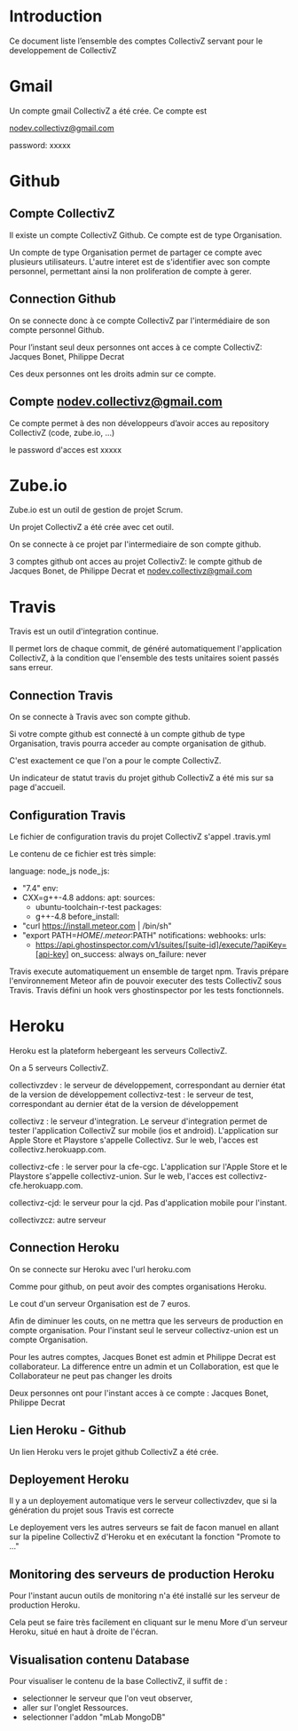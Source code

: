 # Introduction

Ce document liste l’ensemble des comptes CollectivZ servant pour le developpement de CollectivZ


# Gmail

Un compte gmail CollectivZ a été crée. Ce compte est

nodev.collectivz@gmail.com

password: xxxxx


# Github

## Compte CollectivZ

Il existe un compte CollectivZ Github. Ce compte est de type Organisation.

Un compte de type Organisation permet de partager ce compte avec plusieurs utilisateurs.
L'autre interet est de s'identifier avec son compte personnel, permettant ainsi la non proliferation de compte à gerer.

## Connection Github

On se connecte donc à ce compte CollectivZ par l'intermédiaire de son compte personnel Github.

Pour l’instant seul deux personnes ont acces à ce compte CollectivZ: Jacques Bonet, Philippe Decrat

Ces deux personnes ont les droits admin sur ce compte.


## Compte nodev.collectivz@gmail.com

Ce compte permet à des non développeurs d’avoir acces au repository CollectivZ (code, zube.io, ...)

le password d'acces est xxxxx



# Zube.io

Zube.io est un outil de gestion de projet Scrum.

Un projet CollectivZ a été crée avec cet outil.

On se connecte à ce projet par l'intermediaire de son compte github.

3 comptes github ont acces au projet CollectivZ: le compte github de Jacques Bonet, de Philippe Decrat et
nodev.collectivz@gmail.com


# Travis

Travis est un outil d'integration continue.

Il permet lors de chaque commit, de généré automatiquement l'application CollectivZ, à la condition que l'ensemble des
tests unitaires soient passés sans erreur.

## Connection Travis

On se connecte à Travis avec son compte github.

Si votre compte github est connecté à un compte github de type Organisation, travis pourra acceder au compte organisation de github.

C'est exactement ce que l'on a pour le compte CollectivZ.

Un indicateur de statut travis du projet github CollectivZ a été mis sur sa page d'accueil.

## Configuration Travis

Le fichier de configuration travis du projet CollectivZ s'appel .travis.yml

Le contenu de ce fichier est très simple:

language: node_js
node_js:
  - "7.4"
env:
  - CXX=g++-4.8
addons:
  apt:
    sources:
      - ubuntu-toolchain-r-test
    packages:
      - g++-4.8
before_install:
  - "curl https://install.meteor.com | /bin/sh"
  - "export PATH=$HOME/.meteor:$PATH"
notifications:
  webhooks:
    urls:
      - https://api.ghostinspector.com/v1/suites/[suite-id]/execute/?apiKey=[api-key]
    on_success: always
    on_failure: never

Travis execute automatiquement un ensemble de target npm.
Travis prépare l'environnement Meteor afin de pouvoir executer des tests CollectivZ sous Travis.
Travis défini un hook vers ghostinspector por les tests fonctionnels.


# Heroku

Heroku est la plateform hebergeant les serveurs CollectivZ.

On a 5 serveurs CollectivZ.

collectivzdev : le serveur de développement, correspondant au dernier état de la version de développement
collectivz-test : le serveur de test, correspondant au dernier état de la version de développement

collectivz : le serveur d'integration. Le serveur d'integration permet de tester l'application CollectivZ
sur mobile (ios et android). L'application sur Apple Store et Playstore s'appelle Collectivz.
Sur le web, l'acces est collectivz.herokuapp.com.

collectivz-cfe : le server pour la cfe-cgc. L'application sur l'Apple Store et le Playstore s'appelle collectivz-union.
Sur le web, l'acces est collectivz-cfe.herokuapp.com.

collectivz-cjd: le serveur pour la cjd. Pas d'application mobile pour l'instant.

collectivzcz: autre serveur



## Connection Heroku

On se connecte sur Heroku avec l'url heroku.com

Comme pour github, on peut avoir des comptes organisations Heroku.

Le cout d'un serveur Organisation est de 7 euros.

Afin de diminuer les couts, on ne mettra que les serveurs de production en compte organisation. Pour l'instant seul le serveur collectivz-union
est un compte Organisation.

Pour les autres comptes, Jacques Bonet est admin et Philippe Decrat est collaborateur.
La difference entre un admin et un Collaboration, est que le Collaborateur ne peut pas changer les droits

Deux personnes ont pour l'instant acces à ce compte : Jacques Bonet, Philippe Decrat


## Lien Heroku - Github

Un lien Heroku vers le projet github CollectivZ a été crée.

## Deployement Heroku

Il y a un deployement automatique vers le serveur collectivzdev, que si la génération du projet sous Travis est correcte

Le deployement vers les autres serveurs se fait de facon manuel en allant sur la pipeline CollectivZ d'Heroku et en exécutant
la fonction "Promote to ..."



## Monitoring des serveurs de production Heroku

Pour l'instant aucun outils de monitoring n'a été installé sur les serveur de production Heroku.

Cela peut se faire très facilement en cliquant sur le menu More d'un serveur Heroku, situé en haut à droite de l'écran.



## Visualisation contenu Database

Pour visualiser le contenu de la base CollectivZ, il suffit de :
- selectionner le serveur que l'on veut observer,
- aller sur l'onglet Ressources.
- selectionner l'addon "mLab MongoDB"




